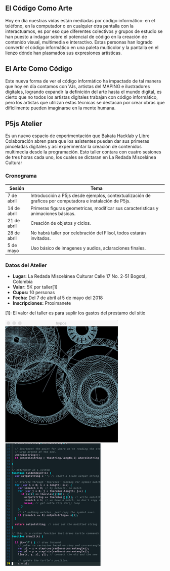 ## El Código Como Arte

Hoy en día nuestras vidas están mediadas por código informático: en el teléfono, en la computador o en cualquier otra pantalla con la interactuamos, es por eso  que diferentes colectivos y grupos de estudio se han puesto a indagar sobre el potencial de código en la creación de contenido visual, multimedia e interactivo.
Estas personas han logrado convertir el código informático en una paleta multicolor y la pantalla en el lienzo dónde han plasmados sus expresiones artísticas.

## El Arte Como Código

Este nueva forma de ver el código informático ha impactado de tal manera que hoy en día contamos con VJs, artistas del MAPING e ilustradores digitales, logrando expandir la definición del arte hasta el mundo digital, es cierto que no todos los artistas digitales trabajan con código informático, pero los artistas que utilizan estas técnicas se destacan por crear obras que difícilmente pueden imaginarse en la mente humana.

## P5js Atelier

Es un nuevo espacio de experimentación que Bakata Hacklab y Libre Colaboración abren para que los asistentes puedan dar sus primeras pinceladas digitales y así experimentar la creación de contenidos multimedia desde la programación. Esto taller contara con cuatro sesiones de tres horas cada uno, los cuales se dictaran en La Redada Miscelánea Culturar

### Cronograma

Sesión | Tema
------ | -----
7 de abril | Introducción a P5js desde ejemplos, contextualización de graficos por computadora e instalación de P5js. 
14 de abril | Primeras figuras geometricas, modificar sus caracteristicas y animaciones básicas.
21 de abril | Creación de objetos y ciclos.
28 de abril | No habrá taller por celebración del Flisol, todos estarán invitados.
5 de mayo | Uso básico de imagenes y audios, aclaraciones finales.

### Datos del Atelier

* **Lugar:** La Redada Miscelánea Culturar Calle 17 No. 2-51 Bogotá, Colombia
* **Valor:** 5K por taller[1]
* **Cupos:** 10 personas
* **Fecha:** Del 7 de abril al 5 de mayo del 2018
* **Inscripciones:** Proximanete


[1]: El valor del taller es para suplir los gastos del prestamo del sitio

![](giphy.gif) ![](codigo.png)
